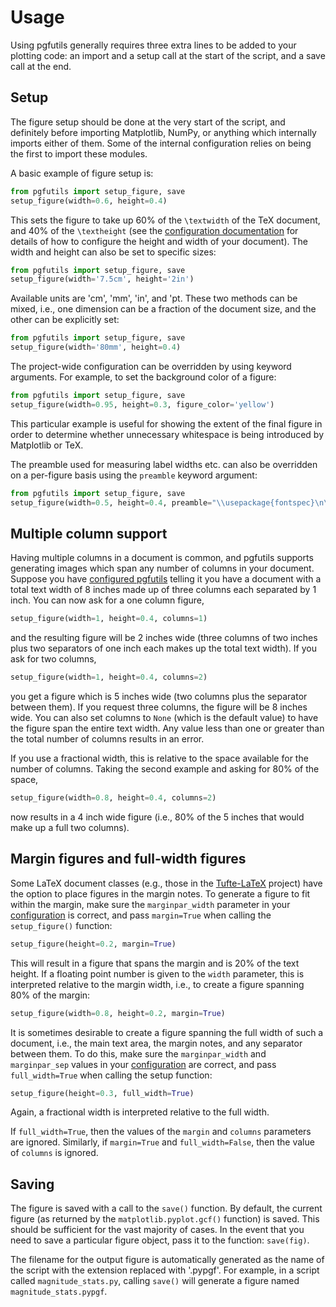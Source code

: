 <!--
SPDX-FileCopyrightText: Blair Bonnett
SPDX-License-Identifier: BSD-3-Clause
-->

Usage
=====

Using pgfutils generally requires three extra lines to be added to your
plotting code: an import and a setup call at the start of the script, and a
save call at the end.

Setup
-----

The figure setup should be done at the very start of the script, and definitely
before importing Matplotlib, NumPy, or anything which internally imports either
of them. Some of the internal configuration relies on being the first to import
these modules.

A basic example of figure setup is:

```python
from pgfutils import setup_figure, save
setup_figure(width=0.6, height=0.4)
```

This sets the figure to take up 60% of the `\textwidth` of the TeX document,
and 40% of the `\textheight` (see the [configuration documentation](config.md)
for details of how to configure the height and width of your document). The
width and height can also be set to specific sizes:

```python
from pgfutils import setup_figure, save
setup_figure(width='7.5cm', height='2in')
```

Available units are 'cm', 'mm', 'in', and 'pt. These two methods can be mixed,
i.e., one dimension can be a fraction of the document size, and the other can
be explicitly set:

```python
from pgfutils import setup_figure, save
setup_figure(width='80mm', height=0.4)
```

The project-wide configuration can be overridden by using keyword arguments.
For example, to set the background color of a figure:

```python
from pgfutils import setup_figure, save
setup_figure(width=0.95, height=0.3, figure_color='yellow')
```

This particular example is useful for showing the extent of the final figure in
order to determine whether unnecessary whitespace is being introduced by
Matplotlib or TeX.

The preamble used for measuring label widths etc. can also be overridden on a
per-figure basis using the `preamble` keyword argument:

```python
from pgfutils import setup_figure, save
setup_figure(width=0.5, height=0.4, preamble="\\usepackage{fontspec}\n\\setmainfont{Noto Sans}")
```


Multiple column support
-----------------------

Having multiple columns in a document is common, and pgfutils supports
generating images which span any number of columns in your document. Suppose
you have [configured pgfutils](config.md) telling it you have a document with a
total text width of 8 inches made up of three columns each separated by 1 inch.
You can now ask for a one column figure,

```python
setup_figure(width=1, height=0.4, columns=1)
```

and the resulting figure will be 2 inches wide (three columns of two inches
plus two separators of one inch each makes up the total text width). If you ask
for two columns,

```python
setup_figure(width=1, height=0.4, columns=2)
```

you get a figure which is 5 inches wide (two columns plus the separator between
them). If you request three columns, the figure will be 8 inches wide. You can
also set columns to `None` (which is the default value) to have the figure span
the entire text width. Any value less than one or greater than the total number
of columns results in an error.

If you use a fractional width, this is relative to the space available for the
number of columns. Taking the second example and asking for 80% of the space,

```python
setup_figure(width=0.8, height=0.4, columns=2)
```

now results in a 4 inch wide figure (i.e., 80% of the 5 inches that would make
up a full two columns).


Margin figures and full-width figures
-------------------------------------

Some LaTeX document classes (e.g., those in the [Tufte-LaTeX][1] project) have
the option to place figures in the margin notes. To generate a figure to fit
within the margin, make sure the `marginpar_width` parameter in your
[configuration](config.md) is correct, and pass `margin=True` when calling the
`setup_figure()` function:

```python
setup_figure(height=0.2, margin=True)
```

This will result in a figure that spans the margin and is 20% of the text
height. If a floating point number is given to the `width` parameter, this is
interpreted relative to the margin width, i.e., to create a figure spanning 80%
of the margin:

```python
setup_figure(width=0.8, height=0.2, margin=True)
```

It is sometimes desirable to create a figure spanning the full width of such a
document, i.e., the main text area, the margin notes, and any separator between
them. To do this, make sure the `marginpar_width` and `marginpar_sep` values in
your [configuration](config.md) are correct, and pass `full_width=True` when
calling the setup function:

```python
setup_figure(height=0.3, full_width=True)
```

Again, a fractional width is interpreted relative to the full width.

If `full_width=True`, then the values of the `margin` and `columns` parameters
are ignored. Similarly, if `margin=True` and `full_width=False`, then the value
of `columns` is ignored.


Saving
------

The figure is saved with a call to the `save()` function. By default, the
current figure (as returned by the `matplotlib.pyplot.gcf()` function) is
saved. This should be sufficient for the vast majority of cases. In the event
that you need to save a particular figure object, pass it to the function:
`save(fig)`.

The filename for the output figure is automatically generated as the name of
the script with the extension replaced with '.pypgf'. For example, in a script
called `magnitude_stats.py`, calling `save()` will generate a figure named
`magnitude_stats.pypgf`.

[1]: https://tufte-latex.github.io/tufte-latex/
